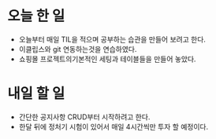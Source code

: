 #	오늘 한 일
-	오늘부터 매일 TIL을 적으며 공부하는 습관을 만들어 보려고 한다.	
-	이클립스와 git 연동하는것을 연습하였다.
-	쇼핑몰 프로젝트의기본적인 세팅과 테이블들을 만들어 놓았다.

#	내일 할 일
-	간단한 공지사항 CRUD부터 시작하려고 한다.
-	한달 뒤에 정처기 시험이 있어서 매일 4시간씩만 투자 할 예정이다.
